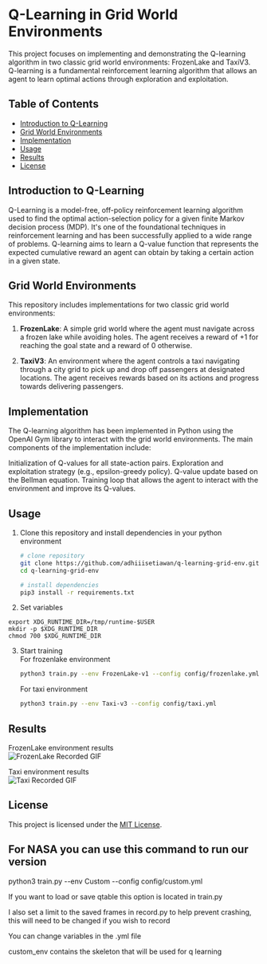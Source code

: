 # Q-Learning in Grid World Environments

This project focuses on implementing and demonstrating the Q-learning algorithm in two classic grid world environments: FrozenLake and TaxiV3. Q-learning is a fundamental reinforcement learning algorithm that allows an agent to learn optimal actions through exploration and exploitation.

## Table of Contents

- [Introduction to Q-Learning](#introduction-to-q-learning)
- [Grid World Environments](#grid-world-environments)
- [Implementation](#implementation)
- [Usage](#usage)
- [Results](#results)
- [License](#license)

## Introduction to Q-Learning

Q-Learning is a model-free, off-policy reinforcement learning algorithm used to find the optimal action-selection policy for a given finite Markov decision process (MDP). It's one of the foundational techniques in reinforcement learning and has been successfully applied to a wide range of problems. Q-learning aims to learn a Q-value function that represents the expected cumulative reward an agent can obtain by taking a certain action in a given state.

## Grid World Environments

This repository includes implementations for two classic grid world environments:

1. **FrozenLake**: A simple grid world where the agent must navigate across a frozen lake while avoiding holes. The agent receives a reward of +1 for reaching the goal state and a reward of 0 otherwise.

2. **TaxiV3**: An environment where the agent controls a taxi navigating through a city grid to pick up and drop off passengers at designated locations. The agent receives rewards based on its actions and progress towards delivering passengers.

## Implementation

The Q-learning algorithm has been implemented in Python using the OpenAI Gym library to interact with the grid world environments. The main components of the implementation include:

Initialization of Q-values for all state-action pairs.
Exploration and exploitation strategy (e.g., epsilon-greedy policy).
Q-value update based on the Bellman equation.
Training loop that allows the agent to interact with the environment and improve its Q-values.

## Usage

1. Clone this repository and install dependencies in your python environment
   ```bash
   # clone repository
   git clone https://github.com/adhiiisetiawan/q-learning-grid-env.git
   cd q-learning-grid-env

   # install dependencies
   pip3 install -r requirements.txt
   ```
2. Set variables
```
export XDG_RUNTIME_DIR=/tmp/runtime-$USER
mkdir -p $XDG_RUNTIME_DIR
chmod 700 $XDG_RUNTIME_DIR
```

3. Start training <br>
   For frozenlake environment
   ```bash
   python3 train.py --env FrozenLake-v1 --config config/frozenlake.yml
   ```

   For taxi environment
   ```bash
   python3 train.py --env Taxi-v3 --config config/taxi.yml
   ```

## Results
FrozenLake environment results<br>
![FrozenLake Recorded GIF](https://github.com/adhiiisetiawan/q-learning-grid-env/blob/main/results/replay_frozenlake.gif)

Taxi environment results<br>
![Taxi Recorded GIF](https://github.com/adhiiisetiawan/q-learning-grid-env/blob/main/results/replay_taxi.gif)

## License

This project is licensed under the [MIT License](https://github.com/adhiiisetiawan/q-learning-grid-env/blob/main/LICENSE).


## For NASA you can use this command to run our version

python3 train.py --env Custom --config config/custom.yml

If you want to load or save qtable this option is located in train.py

I also set a limit to the saved frames in record.py to help prevent crashing, this will need to be changed if you wish to record

You can change variables in the .yml file

custom_env contains the skeleton that will be used for q learning